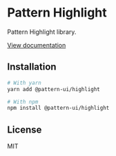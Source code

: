# Pattern Highlight

Pattern Highlight library.

[View documentation](https://pattern.icu/)

## Installation

```sh
# With yarn
yarn add @pattern-ui/highlight

# With npm
npm install @pattern-ui/highlight
```

## License

MIT
